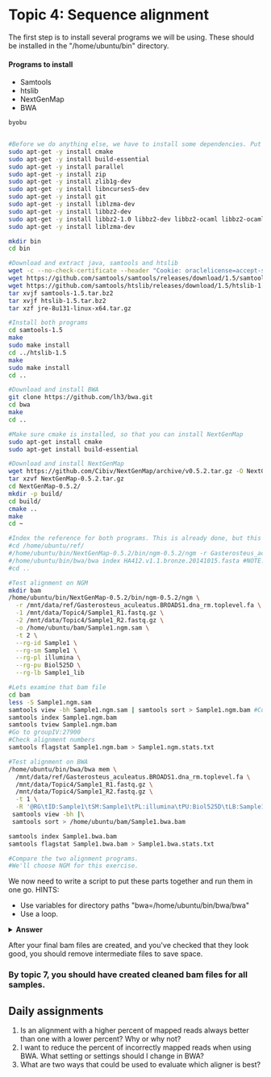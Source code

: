 # Topic 4: Sequence alignment

The first step is to install several programs we will be using. These should be installed in the "/home/ubuntu/bin" directory.

#### Programs to install
* Samtools
* htslib
* NextGenMap
* BWA

```bash
byobu


#Before we do anything else, we have to install some dependencies. Put them in one at a time, if you copy and paste the whole list sometimes it doesn't work.
sudo apt-get -y install cmake
sudo apt-get -y install build-essential
sudo apt-get -y install parallel
sudo apt-get -y install zip
sudo apt-get -y install zlib1g-dev
sudo apt-get -y install libncurses5-dev
sudo apt-get -y install git
sudo apt-get -y install liblzma-dev
sudo apt-get -y install libbz2-dev
sudo apt-get -y install libbz2-1.0 libbz2-dev libbz2-ocaml libbz2-ocaml-dev
sudo apt-get -y install liblzma-dev

mkdir bin
cd bin

#Download and extract java, samtools and htslib
wget -c --no-check-certificate --header "Cookie: oraclelicense=accept-securebackup-cookie" http://download.oracle.com/otn-pub/java/jdk/8u131-b11/d54c1d3a095b4ff2b6607d096fa80163/jre-8u131-linux-x64.tar.gz
wget https://github.com/samtools/samtools/releases/download/1.5/samtools-1.5.tar.bz2
wget https://github.com/samtools/htslib/releases/download/1.5/htslib-1.5.tar.bz2
tar xvjf samtools-1.5.tar.bz2
tar xvjf htslib-1.5.tar.bz2
tar xzf jre-8u131-linux-x64.tar.gz

#Install both programs
cd samtools-1.5
make
sudo make install
cd ../htslib-1.5
make
sudo make install
cd ..

#Download and install BWA
git clone https://github.com/lh3/bwa.git
cd bwa
make
cd ..

#Make sure cmake is installed, so that you can install NextGenMap
sudo apt-get install cmake
sudo apt-get install build-essential

#Download and install NextGenMap
wget https://github.com/Cibiv/NextGenMap/archive/v0.5.2.tar.gz -O NextGenMap-0.5.2.tar.gz
tar xzvf NextGenMap-0.5.2.tar.gz
cd NextGenMap-0.5.2/
mkdir -p build/
cd build/
cmake ..
make
cd ~

#Index the reference for both programs. This is already done, but this is how you would do it.
#cd /home/ubuntu/ref/
#/home/ubuntu/bin/NextGenMap-0.5.2/bin/ngm-0.5.2/ngm -r Gasterosteus_aculeatus.BROADS1.dna_rm.toplevel.fa
#/home/ubuntu/bin/bwa/bwa index HA412.v1.1.bronze.20141015.fasta #NOTE: This is already done because it takes an hour.
#cd ..

#Test alignment on NGM
mkdir bam
/home/ubuntu/bin/NextGenMap-0.5.2/bin/ngm-0.5.2/ngm \
  -r /mnt/data/ref/Gasterosteus_aculeatus.BROADS1.dna_rm.toplevel.fa \
  -1 /mnt/data/Topic4/Sample1_R1.fastq.gz \
  -2 /mnt/data/Topic4/Sample1_R2.fastq.gz \
  -o /home/ubuntu/bam/Sample1.ngm.sam \
  -t 2 \
  --rg-id Sample1 \
  --rg-sm Sample1 \
  --rg-pl illumina \
  --rg-pu Biol525D \
  --rg-lb Sample1_lib

#Lets examine that bam file
cd bam
less -S Sample1.ngm.sam
samtools view -bh Sample1.ngm.sam | samtools sort > Sample1.ngm.bam #Convert to bam and sort
samtools index Sample1.ngm.bam
samtools tview Sample1.ngm.bam
#Go to groupIV:27900
#Check alignment numbers
samtools flagstat Sample1.ngm.bam > Sample1.ngm.stats.txt

#Test alignment on BWA
/home/ubuntu/bin/bwa/bwa mem \
  /mnt/data/ref/Gasterosteus_aculeatus.BROADS1.dna_rm.toplevel.fa \
  /mnt/data/Topic4/Sample1_R1.fastq.gz \
  /mnt/data/Topic4/Sample1_R2.fastq.gz \
  -t 1 \
  -R '@RG\tID:Sample1\tSM:Sample1\tPL:illumina\tPU:Biol525D\tLB:Sample1_lib' |\
 samtools view -bh |\
 samtools sort > /home/ubuntu/bam/Sample1.bwa.bam 

samtools index Sample1.bwa.bam
samtools flagstat Sample1.bwa.bam > Sample1.bwa.stats.txt

#Compare the two alignment programs.
#We'll choose NGM for this exercise.


```
We now need to write a script to put these parts together and run them in one go. 
HINTS:
* Use variables for directory paths "bwa=/home/ubuntu/bin/bwa/bwa"
* Use a loop.

<details> 
<summary> <b>Answer</b>  </summary>
  
   ```bash
   #First set up variable names
   bam=/home/ubuntu/bam
   fastq=/mnt/data/Topic4
   ngm=/home/ubuntu/bin/NextGenMap-0.5.2/bin/ngm-0.5.2/ngm
   bin=/home/ubuntu/bin
   ref=/home/ubuntu/ref/Gasterosteus_aculeatus.BROADS1.dna_rm.toplevel.fa
   project=Biol525D
   #Then get a list of sample names, without suffixes
   ls $fastq | grep R1.fastq | sed s/_R1.fastq.gz//g > $bam/samplelist.txt
   #Then loop through the samples
   while read name
   do
        $ngm \
          -r $ref \
          -1 $fastq/${name}_R1.fastq.gz \
          -2 $fastq/${name}_R2.fastq.gz \
          -o $bam/${name}.ngm.sam \
          --rg-id $name \
          --rg-sm $name \ 
          --rg-pl illumina \
          --rg-pu $project \
          --rg-lb ${name}_lib \
          -t 1 |\
        samtools view -bh $bam/${name}.ngm.sam |\
        samtools sort > $bam/${name}.ngm.bam

   done < $bam/samplelist.txt
```
</details>

After your final bam files are created, and you've checked that they look good, you should remove intermediate files to save space. 
### By topic 7, you should have created cleaned bam files for all samples.

## Daily assignments
1. Is an alignment with a higher percent of mapped reads always better than one with a lower percent? Why or why not?
2. I want to reduce the percent of incorrectly mapped reads when using BWA. What setting or settings should I change in BWA?
3. What are two ways that could be used to evaluate which aligner is best?

